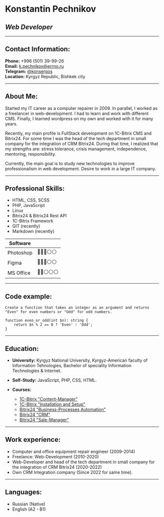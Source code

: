 # **Konstantin Pechnikov**

## *Web Developer*

---
## Contact Information:

**Phone:** +996 (501) 39-99-26  
**Email:** k.pechnikov@errno.ru  
**Telegram:** [@konsergos  ](https://t.me/konsergos)  
**Location:** Kyrgyz Republic, Bishkek city

---

## About Me:

Started my IT career as a computer repairer in 2009. In parallel, I worked as a freelancer in web-development. I had to learn and work with different CMS. Finally, I learned wordpress on my own and worked with it for many years. 

Recently, my main profile is FullStack development on 1C-Bitrix CMS and Bitrix24. For some time I was the head of the tech department in small company for the integration of CRM Bitrix24. During that time, I realized that my strengths are: stress tolerance, crisis management, independence, mentoring, responsibility. 

Currently, the main goal is to study new technologies to improve professionalism in web development. Desire to work in a large IT company.

---

## Professional Skills:

- HTML, CSS, SCSS
- PHP, JavaScript
- Linux
- Bitrix24 & Bitrix24 Rest API
- 1C-Bitrix Framework
- GIT (recently)
- Markdown (recently)


| **Software**  | |
| ------------- | ------------- |
| Photoshop | 🔴🔴🔴⚪⚪ |
| Figma | 🔴🔴🔴⚪⚪ |
| MS Office | 🔴🔴⚪⚪⚪ |

---

## Code example:

`Create a function that takes an integer as an argument and returns "Even" for even numbers or "Odd" for odd numbers.`

    function even_or_odd(int $n): string {
        return $n % 2 == 0 ? 'Even' : 'Odd';
    }

---

## Education:

- **University:** Kyrgyz National University, Kyrgyz-American faculty of Information Tehnologies, Bachelor of speciality Information Technologies & Internet.

- **Self-Study:** JavaScript, PHP, CSS, HTML. 

- **Courses:**

    - [1C-Bitrix "Content-Manager"](https://dev.1c-bitrix.ru/certificates/learning.php?course=34)
    - [1C-Bitrix "Installation and Setup"](https://dev.1c-bitrix.ru/certificates/learning.php?course=135)
    - [Bitrix24 "Business-Processes Automation"](https://dev.1c-bitrix.ru/learning/certificate.php?user=5490872&course=236&student=db2bd2fffb4b1b8f157aa0d8e2d22f68&_gl=1*1vxf86j*_ga*ODQ2NzE0MTUxLjE2NzI3NTA5Nzc.*_ga_21KK5C040B*MTY3ODI5MjE5My4yMzIuMS4xNjc4MjkyNTk3LjU0LjAuMA..)
    - [Bitrix24 "CRM"](https://dev.1c-bitrix.ru/learning/certificate.php?user=5490872&course=182&student=6b68e63fe6de049c7c55048ac261450c&_gl=1*1u5t9i9*_ga*ODQ2NzE0MTUxLjE2NzI3NTA5Nzc.*_ga_21KK5C040B*MTY3ODI5MjE5My4yMzIuMS4xNjc4MjkyNTk3LjU0LjAuMA..)
    - [Bitrix24 "Sale-Manager"](https://dev.1c-bitrix.ru/learning/certificate.php?user=5490872&course=204&student=00f8557eb0a5e71494d48eec5b9ccad6&_gl=1*1u5t9i9*_ga*ODQ2NzE0MTUxLjE2NzI3NTA5Nzc.*_ga_21KK5C040B*MTY3ODI5MjE5My4yMzIuMS4xNjc4MjkyNTk3LjU0LjAuMA..)

---

## Work experience:

- Сomputer and office equipment repair engineer (2009-2014)
- Freelance: Web-Development (2010-2020)
- Web-Developer and head of the tech department in small company for the integration of CRM Bitrix24 (2020-2022)
- Own CRM Integration company (Since 2022 for same time).

---

## Languages:

- Russian (Native)
- English (A2 - B1)